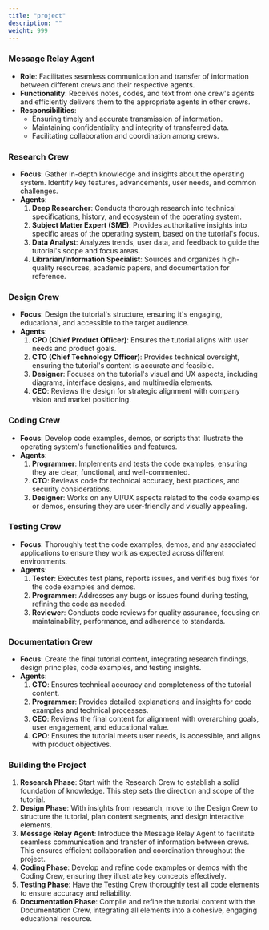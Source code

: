 ```yaml
---
title: "project"
description: ""
weight: 999
---
```



### Message Relay Agent
- **Role**: Facilitates seamless communication and transfer of information between different crews and their respective agents.
- **Functionality**: Receives notes, codes, and text from one crew's agents and efficiently delivers them to the appropriate agents in other crews.
- **Responsibilities**:
  - Ensuring timely and accurate transmission of information.
  - Maintaining confidentiality and integrity of transferred data.
  - Facilitating collaboration and coordination among crews.

### Research Crew
- **Focus**: Gather in-depth knowledge and insights about the operating system. Identify key features, advancements, user needs, and common challenges.
- **Agents**:
  1. **Deep Researcher**: Conducts thorough research into technical specifications, history, and ecosystem of the operating system.
  2. **Subject Matter Expert (SME)**: Provides authoritative insights into specific areas of the operating system, based on the tutorial's focus.
  3. **Data Analyst**: Analyzes trends, user data, and feedback to guide the tutorial's scope and focus areas.
  4. **Librarian/Information Specialist**: Sources and organizes high-quality resources, academic papers, and documentation for reference.

### Design Crew
- **Focus**: Design the tutorial's structure, ensuring it's engaging, educational, and accessible to the target audience.
- **Agents**:
  1. **CPO (Chief Product Officer)**: Ensures the tutorial aligns with user needs and product goals.
  2. **CTO (Chief Technology Officer)**: Provides technical oversight, ensuring the tutorial's content is accurate and feasible.
  3. **Designer**: Focuses on the tutorial's visual and UX aspects, including diagrams, interface designs, and multimedia elements.
  4. **CEO**: Reviews the design for strategic alignment with company vision and market positioning.

### Coding Crew
- **Focus**: Develop code examples, demos, or scripts that illustrate the operating system's functionalities and features.
- **Agents**:
  1. **Programmer**: Implements and tests the code examples, ensuring they are clear, functional, and well-commented.
  2. **CTO**: Reviews code for technical accuracy, best practices, and security considerations.
  3. **Designer**: Works on any UI/UX aspects related to the code examples or demos, ensuring they are user-friendly and visually appealing.

### Testing Crew
- **Focus**: Thoroughly test the code examples, demos, and any associated applications to ensure they work as expected across different environments.
- **Agents**:
  1. **Tester**: Executes test plans, reports issues, and verifies bug fixes for the code examples and demos.
  2. **Programmer**: Addresses any bugs or issues found during testing, refining the code as needed.
  3. **Reviewer**: Conducts code reviews for quality assurance, focusing on maintainability, performance, and adherence to standards.

### Documentation Crew
- **Focus**: Create the final tutorial content, integrating research findings, design principles, code examples, and testing insights.
- **Agents**:
  1. **CTO**: Ensures technical accuracy and completeness of the tutorial content.
  2. **Programmer**: Provides detailed explanations and insights for code examples and technical processes.
  3. **CEO**: Reviews the final content for alignment with overarching goals, user engagement, and educational value.
  4. **CPO**: Ensures the tutorial meets user needs, is accessible, and aligns with product objectives.

### Building the Project

1. **Research Phase**: Start with the Research Crew to establish a solid foundation of knowledge. This step sets the direction and scope of the tutorial.
2. **Design Phase**: With insights from research, move to the Design Crew to structure the tutorial, plan content segments, and design interactive elements.
3. **Message Relay Agent**: Introduce the Message Relay Agent to facilitate seamless communication and transfer of information between crews. This ensures efficient collaboration and coordination throughout the project.
4. **Coding Phase**: Develop and refine code examples or demos with the Coding Crew, ensuring they illustrate key concepts effectively.
5. **Testing Phase**: Have the Testing Crew thoroughly test all code elements to ensure accuracy and reliability.
6. **Documentation Phase**: Compile and refine the tutorial content with the Documentation Crew, integrating all elements into a cohesive, engaging educational resource.


